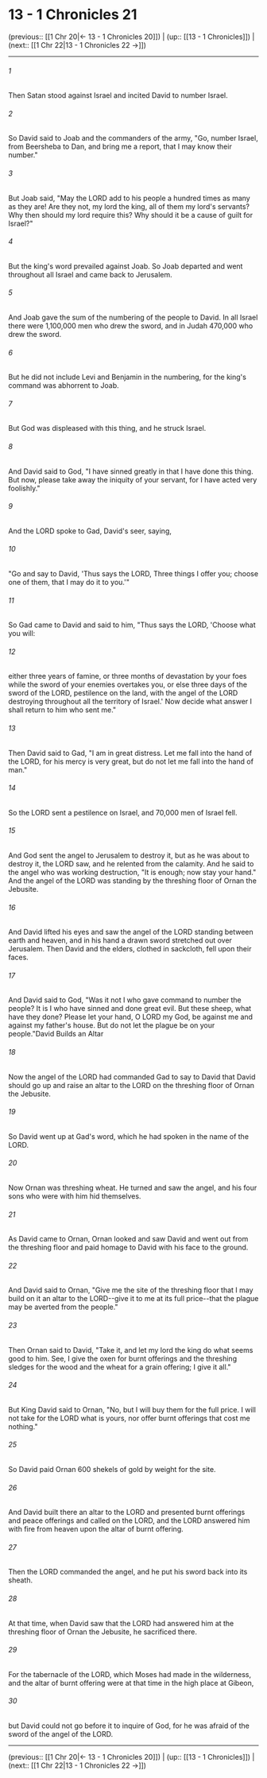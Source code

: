 # 13 - 1 Chronicles 21

(previous:: [[1 Chr 20|← 13 - 1 Chronicles 20]]) | (up:: [[13 - 1 Chronicles]]) | (next:: [[1 Chr 22|13 - 1 Chronicles 22 →]])

***


###### 1 
Then Satan stood against Israel and incited David to number Israel. 

###### 2 
So David said to Joab and the commanders of the army, "Go, number Israel, from Beersheba to Dan, and bring me a report, that I may know their number." 

###### 3 
But Joab said, "May the LORD add to his people a hundred times as many as they are! Are they not, my lord the king, all of them my lord's servants? Why then should my lord require this? Why should it be a cause of guilt for Israel?" 

###### 4 
But the king's word prevailed against Joab. So Joab departed and went throughout all Israel and came back to Jerusalem. 

###### 5 
And Joab gave the sum of the numbering of the people to David. In all Israel there were 1,100,000 men who drew the sword, and in Judah 470,000 who drew the sword. 

###### 6 
But he did not include Levi and Benjamin in the numbering, for the king's command was abhorrent to Joab. 

###### 7 
But God was displeased with this thing, and he struck Israel. 

###### 8 
And David said to God, "I have sinned greatly in that I have done this thing. But now, please take away the iniquity of your servant, for I have acted very foolishly." 

###### 9 
And the LORD spoke to Gad, David's seer, saying, 

###### 10 
"Go and say to David, 'Thus says the LORD, Three things I offer you; choose one of them, that I may do it to you.'" 

###### 11 
So Gad came to David and said to him, "Thus says the LORD, 'Choose what you will: 

###### 12 
either three years of famine, or three months of devastation by your foes while the sword of your enemies overtakes you, or else three days of the sword of the LORD, pestilence on the land, with the angel of the LORD destroying throughout all the territory of Israel.' Now decide what answer I shall return to him who sent me." 

###### 13 
Then David said to Gad, "I am in great distress. Let me fall into the hand of the LORD, for his mercy is very great, but do not let me fall into the hand of man." 

###### 14 
So the LORD sent a pestilence on Israel, and 70,000 men of Israel fell. 

###### 15 
And God sent the angel to Jerusalem to destroy it, but as he was about to destroy it, the LORD saw, and he relented from the calamity. And he said to the angel who was working destruction, "It is enough; now stay your hand." And the angel of the LORD was standing by the threshing floor of Ornan the Jebusite. 

###### 16 
And David lifted his eyes and saw the angel of the LORD standing between earth and heaven, and in his hand a drawn sword stretched out over Jerusalem. Then David and the elders, clothed in sackcloth, fell upon their faces. 

###### 17 
And David said to God, "Was it not I who gave command to number the people? It is I who have sinned and done great evil. But these sheep, what have they done? Please let your hand, O LORD my God, be against me and against my father's house. But do not let the plague be on your people."David Builds an Altar 

###### 18 
Now the angel of the LORD had commanded Gad to say to David that David should go up and raise an altar to the LORD on the threshing floor of Ornan the Jebusite. 

###### 19 
So David went up at Gad's word, which he had spoken in the name of the LORD. 

###### 20 
Now Ornan was threshing wheat. He turned and saw the angel, and his four sons who were with him hid themselves. 

###### 21 
As David came to Ornan, Ornan looked and saw David and went out from the threshing floor and paid homage to David with his face to the ground. 

###### 22 
And David said to Ornan, "Give me the site of the threshing floor that I may build on it an altar to the LORD--give it to me at its full price--that the plague may be averted from the people." 

###### 23 
Then Ornan said to David, "Take it, and let my lord the king do what seems good to him. See, I give the oxen for burnt offerings and the threshing sledges for the wood and the wheat for a grain offering; I give it all." 

###### 24 
But King David said to Ornan, "No, but I will buy them for the full price. I will not take for the LORD what is yours, nor offer burnt offerings that cost me nothing." 

###### 25 
So David paid Ornan 600 shekels of gold by weight for the site. 

###### 26 
And David built there an altar to the LORD and presented burnt offerings and peace offerings and called on the LORD, and the LORD answered him with fire from heaven upon the altar of burnt offering. 

###### 27 
Then the LORD commanded the angel, and he put his sword back into its sheath. 

###### 28 
At that time, when David saw that the LORD had answered him at the threshing floor of Ornan the Jebusite, he sacrificed there. 

###### 29 
For the tabernacle of the LORD, which Moses had made in the wilderness, and the altar of burnt offering were at that time in the high place at Gibeon, 

###### 30 
but David could not go before it to inquire of God, for he was afraid of the sword of the angel of the LORD.

***

(previous:: [[1 Chr 20|← 13 - 1 Chronicles 20]]) | (up:: [[13 - 1 Chronicles]]) | (next:: [[1 Chr 22|13 - 1 Chronicles 22 →]])
